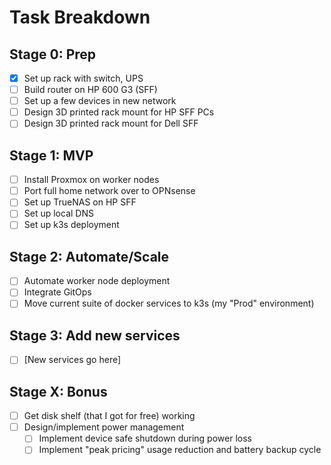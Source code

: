 # Task Breakdown

## Stage 0: Prep 

- [x] Set up rack with switch, UPS
- [ ] Build router on HP 600 G3 (SFF)
- [ ] Set up a few devices in new network
- [ ] Design 3D printed rack mount for HP SFF PCs
- [ ] Design 3D printed rack mount for Dell SFF
    
## Stage 1: MVP
- [ ] Install Proxmox on worker nodes
- [ ] Port full home network over to OPNsense
- [ ] Set up TrueNAS on HP SFF
- [ ] Set up local DNS
- [ ] Set up k3s deployment

## Stage 2: Automate/Scale
- [ ] Automate worker node deployment
- [ ] Integrate GitOps
- [ ] Move current suite of docker services to k3s (my "Prod" environment)

## Stage 3: Add new services
- [ ] [New services go here]

## Stage X: Bonus
- [ ] Get disk shelf (that I got for free) working
- [ ] Design/implement power management
    - [ ] Implement device safe shutdown during power loss
    - [ ] Implement "peak pricing" usage reduction and battery backup cycle